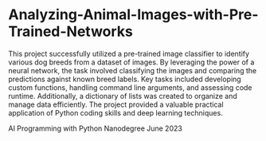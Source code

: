 # Analyzing-Animal-Images-with-Pre-Trained-Networks

This project successfully utilized a pre-trained image classifier to identify various dog breeds from a dataset of images. By leveraging the power of a neural network, the task involved classifying the images and comparing the predictions against known breed labels. Key tasks included developing custom functions, handling command line arguments, and assessing code runtime. Additionally, a dictionary of lists was created to organize and manage data efficiently. The project provided a valuable practical application of Python coding skills and deep learning techniques.

AI Programming with Python Nanodegree
June 2023
